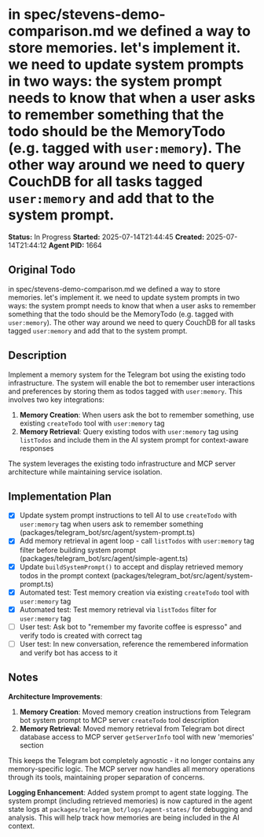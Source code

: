 # in spec/stevens-demo-comparison.md we defined a way to store memories. let's implement it. we need to update system prompts in two ways: the system prompt needs to know that when a user asks to remember something that the todo should be the MemoryTodo (e.g. tagged with `user:memory`). The other way around we need to query CouchDB for all tasks tagged `user:memory` and add that to the system prompt.

**Status:** In Progress
**Started:** 2025-07-14T21:44:45
**Created:** 2025-07-14T21:44:12
**Agent PID:** 1664

## Original Todo

in spec/stevens-demo-comparison.md we defined a way to store memories. let's implement it. we need to update system prompts in two ways: the system prompt needs to know that when a user asks to remember something that the todo should be the MemoryTodo (e.g. tagged with `user:memory`). The other way around we need to query CouchDB for all tasks tagged `user:memory` and add that to the system prompt.

## Description

Implement a memory system for the Telegram bot using the existing todo infrastructure. The system will enable the bot to remember user interactions and preferences by storing them as todos tagged with `user:memory`. This involves two key integrations:

1. **Memory Creation**: When users ask the bot to remember something, use existing `createTodo` tool with `user:memory` tag
2. **Memory Retrieval**: Query existing todos with `user:memory` tag using `listTodos` and include them in the AI system prompt for context-aware responses

The system leverages the existing todo infrastructure and MCP server architecture while maintaining service isolation.

## Implementation Plan

- [x] Update system prompt instructions to tell AI to use `createTodo` with `user:memory` tag when users ask to remember something (packages/telegram_bot/src/agent/system-prompt.ts)
- [x] Add memory retrieval in agent loop - call `listTodos` with `user:memory` tag filter before building system prompt (packages/telegram_bot/src/agent/simple-agent.ts)
- [x] Update `buildSystemPrompt()` to accept and display retrieved memory todos in the prompt context (packages/telegram_bot/src/agent/system-prompt.ts)
- [x] Automated test: Test memory creation via existing `createTodo` tool with `user:memory` tag
- [x] Automated test: Test memory retrieval via `listTodos` filter for `user:memory` tag
- [ ] User test: Ask bot to "remember my favorite coffee is espresso" and verify todo is created with correct tag
- [ ] User test: In new conversation, reference the remembered information and verify bot has access to it

## Notes

**Architecture Improvements**: 
1. **Memory Creation**: Moved memory creation instructions from Telegram bot system prompt to MCP server `createTodo` tool description 
2. **Memory Retrieval**: Moved memory retrieval from Telegram bot direct database access to MCP server `getServerInfo` tool with new 'memories' section

This keeps the Telegram bot completely agnostic - it no longer contains any memory-specific logic. The MCP server now handles all memory operations through its tools, maintaining proper separation of concerns.

**Logging Enhancement**: Added system prompt to agent state logging. The system prompt (including retrieved memories) is now captured in the agent state logs at `packages/telegram_bot/logs/agent-states/` for debugging and analysis. This will help track how memories are being included in the AI context.